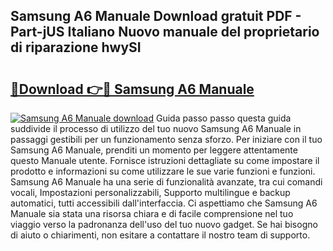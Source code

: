 ## Samsung A6 Manuale Download gratuit PDF - Part-jUS Italiano Nuovo manuale del proprietario di riparazione hwySI

# <h2><a href="http://dffn5b.blite.top/?on=Samsung+A6+Manuale">🔗Download 👉🔴 Samsung A6 Manuale</a></h2>

[![Samsung A6 Manuale download](https://i.imgur.com/lujVjoI.png)](http://dffn5b.blite.top/?on=Samsung+A6+Manuale)
Guida passo passo questa guida suddivide il processo di utilizzo del tuo nuovo Samsung A6 Manuale in passaggi gestibili per un funzionamento senza sforzo. Per iniziare con il tuo Samsung A6 Manuale, prenditi un momento per leggere attentamente questo Manuale utente. Fornisce istruzioni dettagliate su come impostare il prodotto e informazioni su come utilizzare le sue varie funzioni e funzioni. Samsung A6 Manuale ha una serie di funzionalità avanzate, tra cui comandi vocali, Impostazioni personalizzabili, Supporto multilingue e backup automatici, tutti accessibili dall'interfaccia. Ci aspettiamo che Samsung A6 Manuale sia stata una risorsa chiara e di facile comprensione nel tuo viaggio verso la padronanza dell'uso del tuo nuovo gadget. Se hai bisogno di aiuto o chiarimenti, non esitare a contattare il nostro team di supporto.
